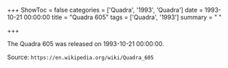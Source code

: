 +++
ShowToc = false
categories = ['Quadra', '1993', 'Quadra']
date = 1993-10-21 00:00:00
title = "Quadra 605"
tags = ['Quadra', '1993']
summary = " "

+++

The Quadra 605 was released on 1993-10-21 00:00:00.

Source: `https://en.wikipedia.org/wiki/Quadra_605`


